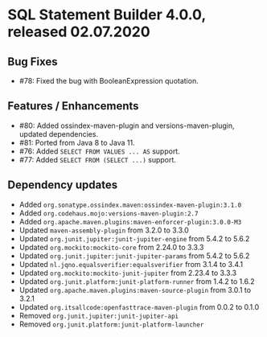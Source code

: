 # SQL Statement Builder 4.0.0, released 02.07.2020

## Bug Fixes
 
* #78: Fixed the bug with BooleanExpression quotation.

## Features / Enhancements
 
* #80: Added ossindex-maven-plugin and versions-maven-plugin, updated dependencies.
* #81: Ported from Java 8 to Java 11.
* #76: Added `SELECT FROM VALUES ... AS` support.
* #77: Added `SELECT FROM (SELECT ...)`  support.

## Dependency updates
 
* Added `org.sonatype.ossindex.maven:ossindex-maven-plugin:3.1.0`
* Added `org.codehaus.mojo:versions-maven-plugin:2.7`
* Added `org.apache.maven.plugins:maven-enforcer-plugin:3.0.0-M3`
* Updated `maven-assembly-plugin` from 3.2.0 to 3.3.0
* Updated `org.junit.jupiter:junit-jupiter-engine` from 5.4.2 to 5.6.2
* Updated `org.mockito:mockito-core` from 2.24.0 to 3.3.3
* Updated `org.junit.jupiter:junit-jupiter-params` from 5.4.2 to 5.6.2
* Updated `nl.jqno.equalsverifier:equalsverifier` from 3.1.4 to 3.4.1
* Updated `org.mockito:mockito-junit-jupiter` from 2.23.4 to 3.3.3
* Updated `org.junit.platform:junit-platform-runner` from 1.4.2 to 1.6.2
* Updated `org.apache.maven.plugins:maven-source-plugin` from 3.0.1 to 3.2.1
* Updated `org.itsallcode:openfasttrace-maven-plugin` from 0.0.2 to 0.1.0
* Removed `org.junit.jupiter:junit-jupiter-api`
* Removed `org.junit.platform:junit-platform-launcher`